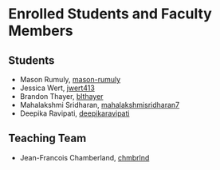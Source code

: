 # Enrolled Students and Faculty Members


## Students
* Mason Rumuly, [mason-rumuly](https://github.com/mason-rumuly)
* Jessica Wert, [jwert413](https://github.com/jwert413)
* Brandon Thayer, [blthayer](https://github.com/blthayer)
* Mahalakshmi Sridharan, [mahalakshmisridharan7](https://github.com/mahalakshmisridharan7)
* Deepika Ravipati, [deepikaravipati](https://github.com/deepikaravipati)

## Teaching Team

* Jean-Francois Chamberland, [chmbrlnd](https://github.com/chmbrlnd)
